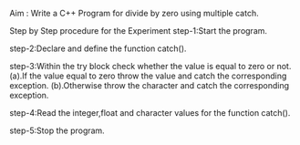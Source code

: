 
Aim : Write a C++ Program for divide by zero using multiple catch.

Step by Step procedure for the Experiment
step-1:Start the program.

step-2:Declare and define the function catch().

step-3:Within the try block check whether the value is equal to zero or not. (a).If the value equal to zero throw the value and catch the corresponding exception. (b).Otherwise throw the character and catch the corresponding exception.

step-4:Read the integer,float and character values for the function catch().

step-5:Stop the program.
